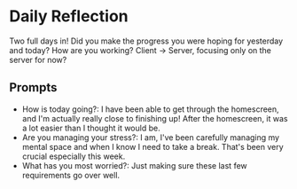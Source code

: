 # Daily Reflection
Two full days in! Did you make the progress you were hoping for yesterday and today? How are you working? Client -> Server, focusing only on the server for now?  

## Prompts
- How is today going?: I have been able to get through the homescreen, and I'm actually really close to finishing up! After the homescreen, it was a lot easier than I thought it would be.
- Are you managing your stress?: I am, I've been carefully managing my mental space and when I know I need to take a break. That's been very crucial especially this week.
- What has you most worried?: Just making sure these last few requirements go over well.